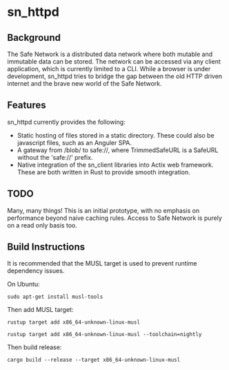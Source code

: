 # sn_httpd

## Background

The Safe Network is a distributed data network where both mutable and immutable data can be stored.
The network can be accessed via any client application, which is currently limited to a CLI. While
a browser is under development, sn_httpd tries to bridge the gap between the old HTTP driven internet
and the brave new world of the Safe Network.

## Features

sn_httpd currently provides the following:

- Static hosting of files stored in a static directory. These could also be javascript files, such as
an Anguler SPA.
- A gateway from /blob/<TrimmedSafeURL> to safe://<TrimmedSafeURL>, where TrimmedSafeURL is a SafeURL
without the 'safe://' prefix.
- Native integration of the sn_client libraries into Actix web framework. These are both written in
Rust to provide smooth integration.
  
## TODO

Many, many things! This is an initial prototype, with no emphasis on performance beyond naive caching
rules. Access to Safe Network is purely on a read only basis too.

## Build Instructions

It is recommended that the MUSL target is used to prevent runtime dependency issues.

On Ubuntu:

`sudo apt-get install musl-tools`

Then add MUSL target:

`rustup target add x86_64-unknown-linux-musl`

`rustup target add x86_64-unknown-linux-musl --toolchain=nightly`

Then build release:

`cargo build --release --target x86_64-unknown-linux-musl`
